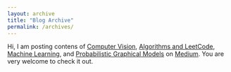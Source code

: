 ```yaml
---
layout: archive
title: "Blog Archive"
permalink: /archives/
---
```


Hi, I am posting contens of [Computer Vision](https://medium.com/lis-computer-vision-blogs), [Algorithms and LeetCode](https://medium.com/algorithms-and-leetcode), [Machine Learning](https://medium.com/machine-learning-for-li), and [Probabilistic Graphical Models](https://medium.com/probabilistic-graphical-models) on [Medium](https://medium.com/@lisulimowicz). You are very welcome to check it out. 
